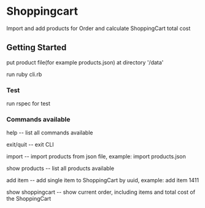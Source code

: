 Shoppingcart
=========

Import and add products for Order and calculate ShoppingCart total cost

## Getting Started

put product file(for example products.json) at directory '/data'

run 
ruby cli.rb

### Test

run rspec for test

### Commands available

help              -- list all commands available

exit/quit         --  exit CLI

import            -- import products from json file, example: import products.json

show products     -- list all products available

add item          -- add single item to ShoppingCart by uuid, example: add item 1411

show shoppingcart -- show current order, including items and total cost of the ShoppingCart
